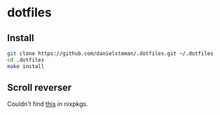 # dotfiles

## Install

```bash
git clone https://github.com/danielsteman/.dotfiles.git ~/.dotfiles
cd .dotfiles
make install
```

## Scroll reverser

Couldn't find [this](https://pilotmoon.com/scrollreverser/) in nixpkgs.
